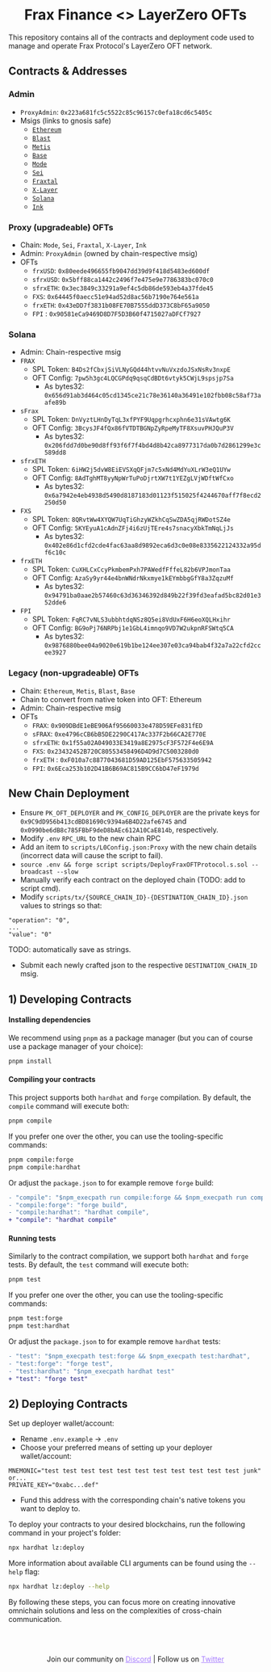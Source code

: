 <h1 align="center">Frax Finance <> LayerZero OFTs</h1>
This repository contains all of the contracts and deployment code used to manage and operate Frax Protocol's LayerZero OFT network.


## Contracts & Addresses
### Admin
- `ProxyAdmin`: `0x223a681fc5c5522c85c96157c0efa18cd6c5405c`
- Msigs (links to gnosis safe)
  - [`Ethereum`](https://app.safe.global/home?safe=eth:0xB1748C79709f4Ba2Dd82834B8c82D4a505003f27)
  - [`Blast`](https://blast-safe.io/home?safe=blast:0x33A133020b2C2CD41a24F74033B11EC2fC0bF97a)
  - [`Metis`](https://metissafe.tech/home?safe=metis-andromeda:0xF4A4F32732F9B2fB84Ee28c58616946F3bF80F7d)
  - [`Base`](https://app.safe.global/home?safe=base:0xCBfd4Ef00a8cf91Fd1e1Fe97dC05910772c15E53)
  - [`Mode`](https://safe.optimism.io/home?safe=mode:0x6336CFA6eDBeC2A459d869031DB77fC2770Eaa66)
  - [`Sei`](https://sei-safe.protofire.io/home?safe=sei:0x0357D02fc95320b990322d3ff69204c3D251171b)
  - [`Fraxtal`](https://safe.mainnet.frax.com/home?safe=fraxtal:0x5f25218ed9474b721d6a38c115107428E832fA2E)
  - [`X-Layer`](https://app.safe.global/home?safe=xlayer:0xe7Cc52f0C86f4FAB6630f1E26167B487fbF66a61)
  - [`Solana`](https://app.squads.so/squads/FSRTW4KPGifKL8yKcZ8mfoR9mKtAjwZiTHbHwgix8AQo)
  - [`Ink`](https://app.safe.global/home?safe=ink:0x91eBC17cD330DD694225133455583FBCA54b8eC8)

### Proxy (upgradeable) OFTs
- Chain: `Mode`, `Sei`, `Fraxtal`, `X-Layer`, `Ink`
- Admin: `ProxyAdmin` (owned by chain-respective msig)
- OFTs
  - `frxUSD`: `0x80eede496655fb9047dd39d9f418d5483ed600df`
  - `sfrxUSD`: `0x5bff88ca1442c2496f7e475e9e7786383bc070c0`
  - `sfrxETH`: `0x3ec3849c33291a9ef4c5db86de593eb4a37fde45`
  - `FXS`: `0x64445f0aecc51e94ad52d8ac56b7190e764e561a`
  - `frxETH`: `0x43eDD7f3831b08FE70B7555ddD373C8bF65a9050`
  - `FPI` : `0x90581eCa9469D8D7F5D3B60f4715027aDFCf7927`

### Solana
- Admin: Chain-respective msig
- `FRAX`
  - SPL Token: `B4Ds2fCbxjSiVLNyGQd44htvvNuVxzdoJSxNsRv3nxpE`
  - OFT Config: `7pw5h3gc4LQCGPdq9qsqCdBDt6vtyk5CWjL9spsjp7Sa`
    - As bytes32: `0x656d91ab3d464c05cd1345ce21c78e36140a36491e102fbb08c58af73aafe89b`
- `sFrax`
  - SPL Token: `DnVyztLHnDyTqL3xfPYF9Uqpgrhcxphn6e31sVAwtg6K`
  - OFT Config: `3BcysJF4fQx86fVTDTBGNpZyRpeMyTF8XsuvPHJQuP3V`
    - As bytes32: `0x206fdd7d0be90d8ff93f6f7f4bd4d8b42ca8977317da0b7d2861299e3c589dd8`
- `sfrxETH`
  - SPL Token: `6iHW2j5dvW8EiEVSXqQFjm7c5xNd4MdYuXLrW3eQ1UYw`
  - OFT Config: `8AdTghMT8yyNpWrTuPoDjrtXW7t1YEZgLVjWDftWfCxo`
    - As bytes32: `0x6a7942e4eb4938d5490d8187183d01123f515025f4244670aff7f8ecd2250d50`
- `FXS`
  - SPL Token: `8QRvtWw4XYQW7UqTiGhzyWZkhCqSwZDA5qjRWDotSZ4e`
  - OFT Config: `5KYEyuA1cAdnZFj4i6zUjTEre4s7snacyXbkTmNqLjJs`
    - As bytes32: `0x402e86d1cfd2cde4fac63aa8d9892eca6d3c0e08e8335622124332a95df6c10c`
- `frxETH`
  - SPL Token: `CuXHLCxCcyPkmbemPxh7PAWedfFffeL82b6VPJmonTaa`
  - OFT Config: `AzaSy9yr44e4bnWNdrNkxmye1kEYmbbgGfY8a3ZqzuMf`
    - As bytes32: `0x94791ba0aae2b57460c63d36346392d849b22f39fd3eafad5bc82d01e352dde6`
- `FPI`
  - SPL Token: `FqRC7vNLS3ubbhtdqNSz8Q5ei8VdUxF6H6eoXQLHxihr`
  - OFT Config: `BG9oPj76NRPbj1e1GbL4imnqo9VD7W2ukpnRFSWtq5CA`
    - As bytes32: `0x9876880bee04a9020e619b1be124ee307e03ca94bab4f32a7a22cfd2ccee3927`

### Legacy (non-upgradeable) OFTs
- Chain: `Ethereum`, `Metis`, `Blast`, `Base`
- Chain to convert from native token into OFT: Ethereum
- Admin: Chain-respective msig
- OFTs
  - `FRAX`: `0x909DBdE1eBE906Af95660033e478D59EFe831fED`
  - `sFRAX`: `0xe4796cCB6bB5DE2290C417Ac337F2b66CA2E770E`
  - `sfrxETH`: `0x1f55a02A049033E3419a8E2975cF3F572F4e6E9A`
  - `FXS`: `0x23432452B720C80553458496D4D9d7C5003280d0`
  - `frxETH` : `0xF010a7c8877043681D59AD125EbF575633505942`
  - `FPI`: `0x6Eca253b102D41B6B69AC815B9CC6bD47eF1979d`


## New Chain Deployment
- Ensure `PK_OFT_DEPLOYER` and `PK_CONFIG_DEPLOYER` are the private keys for `0x9C9dD956b413cdBD81690c9394a6B4D22afe6745` and `0x0990be6dB8c785FBbF9deD8bAEc612A10CaE814b`, respectively.
- Modify `.env` `RPC_URL` to the new chain RPC
- Add an item to `scripts/L0Config.json:Proxy` with the new chain details (incorrect data will cause the script to fail).
- `source .env && forge script scripts/DeployFraxOFTProtocol.s.sol --broadcast --slow`
- Manually verify each contract on the deployed chain (TODO: add to script cmd).
- Modify `scripts/tx/{SOURCE_CHAIN_ID}-{DESTINATION_CHAIN_ID}.json` values to strings so that:
```
"operation": "0",
...
"value": "0"
```
TODO: automatically save as strings.

- Submit each newly crafted json to the respective `DESTINATION_CHAIN_ID` msig. 

## 1) Developing Contracts

#### Installing dependencies

We recommend using `pnpm` as a package manager (but you can of course use a package manager of your choice):

```bash
pnpm install
```

#### Compiling your contracts

This project supports both `hardhat` and `forge` compilation. By default, the `compile` command will execute both:

```bash
pnpm compile
```

If you prefer one over the other, you can use the tooling-specific commands:

```bash
pnpm compile:forge
pnpm compile:hardhat
```

Or adjust the `package.json` to for example remove `forge` build:

```diff
- "compile": "$npm_execpath run compile:forge && $npm_execpath run compile:hardhat",
- "compile:forge": "forge build",
- "compile:hardhat": "hardhat compile",
+ "compile": "hardhat compile"
```

#### Running tests

Similarly to the contract compilation, we support both `hardhat` and `forge` tests. By default, the `test` command will execute both:

```bash
pnpm test
```

If you prefer one over the other, you can use the tooling-specific commands:

```bash
pnpm test:forge
pnpm test:hardhat
```

Or adjust the `package.json` to for example remove `hardhat` tests:

```diff
- "test": "$npm_execpath test:forge && $npm_execpath test:hardhat",
- "test:forge": "forge test",
- "test:hardhat": "$npm_execpath hardhat test"
+ "test": "forge test"
```

## 2) Deploying Contracts

Set up deployer wallet/account:

- Rename `.env.example` -> `.env`
- Choose your preferred means of setting up your deployer wallet/account:

```
MNEMONIC="test test test test test test test test test test test junk"
or...
PRIVATE_KEY="0xabc...def"
```

- Fund this address with the corresponding chain's native tokens you want to deploy to.

To deploy your contracts to your desired blockchains, run the following command in your project's folder:

```bash
npx hardhat lz:deploy
```

More information about available CLI arguments can be found using the `--help` flag:

```bash
npx hardhat lz:deploy --help
```

By following these steps, you can focus more on creating innovative omnichain solutions and less on the complexities of cross-chain communication.

<br></br>

<p align="center">
  Join our community on <a href="https://discord-layerzero.netlify.app/discord" style="color: #a77dff">Discord</a> | Follow us on <a href="https://twitter.com/LayerZero_Labs" style="color: #a77dff">Twitter</a>
</p>
